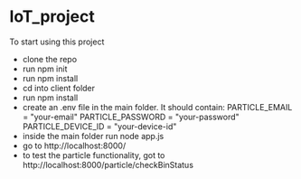 # IoT_project

To start using this project
- clone the repo
- run npm init
- run npm install
- cd into client folder
- run npm install
- create an .env file in the main folder. It should contain:
PARTICLE_EMAIL = "your-email"
PARTICLE_PASSWORD = "your-password"
PARTICLE_DEVICE_ID = "your-device-id"
- inside the main folder run node app.js
- go to http://localhost:8000/ 
- to test the particle functionality, got to http://localhost:8000/particle/checkBinStatus

